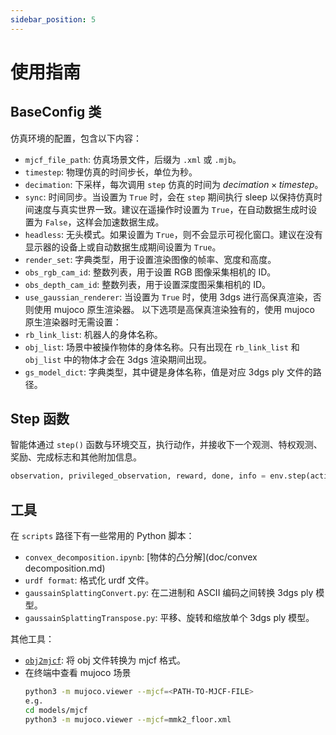 ```yaml
---
sidebar_position: 5
---
```


# 使用指南

## BaseConfig 类

仿真环境的配置，包含以下内容：

- `mjcf_file_path`: 仿真场景文件，后缀为 `.xml` 或 `.mjb`。
- `timestep`: 物理仿真的时间步长，单位为秒。
- `decimation`: 下采样，每次调用 `step` 仿真的时间为 $decimation \times timestep$。
- `sync`: 时间同步。当设置为 `True` 时，会在 `step` 期间执行 sleep 以保持仿真时间速度与真实世界一致。建议在遥操作时设置为 `True`，在自动数据生成时设置为 `False`，这样会加速数据生成。
- `headless`: 无头模式。如果设置为 `True`，则不会显示可视化窗口。建议在没有显示器的设备上或自动数据生成期间设置为 `True`。
- `render_set`: 字典类型，用于设置渲染图像的帧率、宽度和高度。
- `obs_rgb_cam_id`: 整数列表，用于设置 RGB 图像采集相机的 ID。
- `obs_depth_cam_id`: 整数列表，用于设置深度图采集相机的 ID。
- `use_gaussian_renderer`: 当设置为 `True` 时，使用 3dgs 进行高保真渲染，否则使用 mujoco 原生渲染器。
    以下选项是高保真渲染独有的，使用 mujoco 原生渲染器时无需设置：
- `rb_link_list`: 机器人的身体名称。
- `obj_list`: 场景中被操作物体的身体名称。只有出现在 `rb_link_list` 和 `obj_list` 中的物体才会在 3dgs 渲染期间出现。
- `gs_model_dict`: 字典类型，其中键是身体名称，值是对应 3dgs ply 文件的路径。

## Step 函数

智能体通过 `step()` 函数与环境交互，执行动作，并接收下一个观测、特权观测、奖励、完成标志和其他附加信息。

```python
observation, privileged_observation, reward, done, info = env.step(action)
```

## 工具

在 `scripts` 路径下有一些常用的 Python 脚本：

- `convex_decomposition.ipynb`: [物体的凸分解](doc/convex decomposition.md)
- `urdf format`: 格式化 urdf 文件。
- `gaussainSplattingConvert.py`: 在二进制和 ASCII 编码之间转换 3dgs ply 模型。
- `gaussainSplattingTranspose.py`: 平移、旋转和缩放单个 3dgs ply 模型。

其他工具：

- [`obj2mjcf`](https://github.com/kevinzakka/obj2mjcf): 将 obj 文件转换为 mjcf 格式。
- 在终端中查看 mujoco 场景
    ```bash
    python3 -m mujoco.viewer --mjcf=<PATH-TO-MJCF-FILE>
    e.g.
    cd models/mjcf
    python3 -m mujoco.viewer --mjcf=mmk2_floor.xml
    ```
